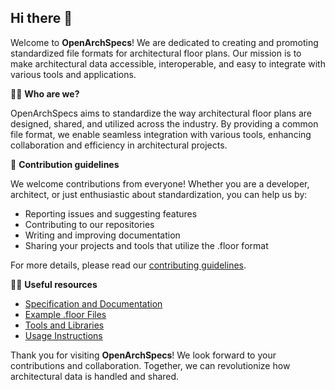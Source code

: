 ## Hi there 👋

Welcome to **OpenArchSpecs**! We are dedicated to creating and promoting standardized file formats for architectural floor plans. Our mission is to make architectural data accessible, interoperable, and easy to integrate with various tools and applications.

🙋‍♀️ **Who are we?**

OpenArchSpecs aims to standardize the way architectural floor plans are designed, shared, and utilized across the industry. By providing a common file format, we enable seamless integration with various tools, enhancing collaboration and efficiency in architectural projects.

🌈 **Contribution guidelines**

We welcome contributions from everyone! Whether you are a developer, architect, or just enthusiastic about standardization, you can help us by:
- Reporting issues and suggesting features
- Contributing to our repositories
- Writing and improving documentation
- Sharing your projects and tools that utilize the .floor format

For more details, please read our [contributing guidelines](https://github.com/OpenArchSpecs/floor-specification/blob/main/docs/contributing.md).

👩‍💻 **Useful resources**

- [Specification and Documentation](https://github.com/OpenArchSpecs/floor-specification/blob/main/specification/floor_format.md)
- [Example .floor Files](https://github.com/OpenArchSpecs/floor-specification/tree/main/specification/examples)
- [Tools and Libraries](https://github.com/OpenArchSpecs/floor-specification/blob/main/tools/other_tools.md)
- [Usage Instructions](https://github.com/OpenArchSpecs/floor-specification/blob/main/docs/usage.md)


Thank you for visiting **OpenArchSpecs**! We look forward to your contributions and collaboration. Together, we can revolutionize how architectural data is handled and shared.
